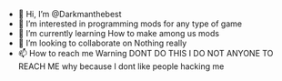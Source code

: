 - 👋 Hi, I’m @Darkmanthebest
- 👀 I’m interested in programming mods for any type of game
- 🌱 I’m currently learning How to make among us mods
- 💞️ I’m looking to collaborate on Nothing really
- 📫 How to reach me  Warning DONT DO THIS I DO NOT ANYONE TO REACH ME why because I dont like people hacking me

<!---
Darkmanthebest/Darkmanthebest is a ✨ special ✨ repository because its `README.md` (this file) appears on your GitHub profile.
You can click the Preview link to take a look at your changes.
--->
